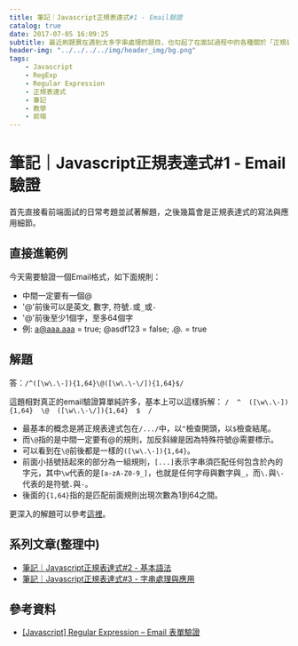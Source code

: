 ```yaml
---
title: 筆記｜Javascript正規表達式#1 - Email驗證
catalog: true
date: 2017-07-05 16:09:25
subtitle: 最近刷題實在遇到太多字串處理的題目，也勾起了在面試過程中的各種關於「正規表達式」的跑馬燈，決定來仔細地研究一下，順便整理成比較好懂的筆記。
header-img: "../../../../img/header_img/bg.png"
tags:
    - Javascript
    - RegExp
    - Regular Expression
    - 正規表達式
    - 筆記
    - 教學
    - 前端
---
```


# 筆記｜Javascript正規表達式#1 - Email驗證

首先直接看前端面試的日常考題並試著解題，之後幾篇會是正規表達式的寫法與應用細節。

## 直接進範例

今天需要驗證一個Email格式，如下面規則：

* 中間一定要有一個@
* '@'前後可以是英文, 數字, 符號`.`或`_`或`-`
* '@'前後至少1個字，至多64個字
* 例: a@aaa.aaa = true; @asdf123 = false; .@. = true

## 解題

答：`/^([\w\.\-]){1,64}\@([\w\.\-\/]){1,64}$/`

這題相對真正的email驗證算單純許多，基本上可以這樣拆解：
`/  ^  ([\w\.\-]){1,64}  \@  ([\w\.\-\/]){1,64}  $  /`

* 最基本的概念是將正規表達式包在`/.../`中，以`^`檢查開頭，以`$`檢查結尾。
* 而`\@`指的是中間一定要有@的規則，加反斜線是因為特殊符號@需要標示。
* 可以看到在`\@`前後都是一樣的`([\w\.\-]){1,64}`。
* 前面小括號括起來的部分為一組規則，`[...]`表示字串須匹配任何包含於內的字元，其中`\w`代表的是`[a-zA-Z0-9_]`，也就是任何字母與數字與`_`，而`\.`與`\-`代表的是符號`.`與`-`。
* 後面的`{1,64}`指的是匹配前面規則出現次數為1到64之間。

更深入的解題可以參考[這裡](https://github.com/DezChuang/online-judge-practice/blob/master/Codility/FrontendOA/20170612/03_CheckHTMLFormInfo.js)。

## 系列文章(整理中)

* [筆記｜Javascript正規表達式#2 - 基本語法](#)
* [筆記｜Javascript正規表達式#3 - 字串處理與應用](#)


## 參考資料
* [[Javascript] Regular Expression – Email 表單驗證](http://ithelp.ithome.com.tw/articles/10094951)